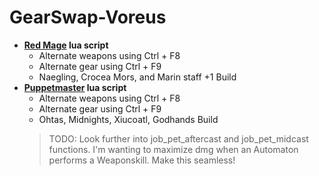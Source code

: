 # GearSwap-Voreus
- **[Red Mage](https://github.com/voliathon/FFXI/blob/main/GearSwap-Voreus/rdm.lua) lua script**
  - Alternate weapons using Ctrl + F8
  - Alternate gear using Ctrl + F9
  - Naegling, Crocea Mors, and Marin staff +1 Build
- **[Puppetmaster](https://github.com/voliathon/FFXI/blob/main/GearSwap-Voreus/pup.lua) lua script**
  - Alternate weapons using Ctrl + F8
  - Alternate gear using Ctrl + F9
  - Ohtas, Midnights, Xiucoatl, Godhands Build
  > TODO: Look further into  job_pet_aftercast and job_pet_midcast functions. I'm wanting to maximize dmg when an Automaton performs a Weaponskill. Make this seamless!
